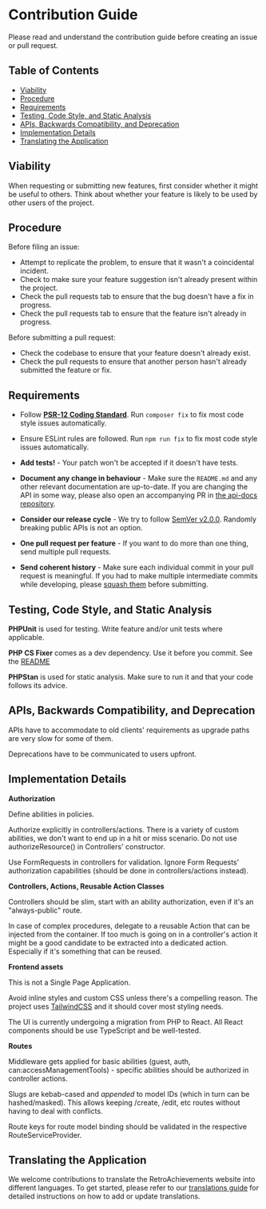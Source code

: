 # Contribution Guide

Please read and understand the contribution guide before creating an issue or pull request.

## Table of Contents

- [Viability](#viability)
- [Procedure](#procedure)
- [Requirements](#requirements)
- [Testing, Code Style, and Static Analysis](#testing-code-style-and-static-analysis)
- [APIs, Backwards Compatibility, and Deprecation](#apis-backwards-compatibility-and-deprecation)
- [Implementation Details](#implementation-details)
- [Translating the Application](#translating-the-application)

## Viability

When requesting or submitting new features, first consider whether it might be useful to others. Think about whether
your feature is likely to be used by other users of the project.

## Procedure

Before filing an issue:

- Attempt to replicate the problem, to ensure that it wasn't a coincidental incident.
- Check to make sure your feature suggestion isn't already present within the project.
- Check the pull requests tab to ensure that the bug doesn't have a fix in progress.
- Check the pull requests tab to ensure that the feature isn't already in progress.

Before submitting a pull request:

- Check the codebase to ensure that your feature doesn't already exist.
- Check the pull requests to ensure that another person hasn't already submitted the feature or fix.

## Requirements

- Follow **[PSR-12 Coding Standard](https://www.php-fig.org/psr/psr-12/)**. Run `composer fix` to fix most code style issues automatically.

- Ensure ESLint rules are followed. Run `npm run fix` to fix most code style issues automatically.

- **Add tests!** - Your patch won't be accepted if it doesn't have tests.

- **Document any change in behaviour** - Make sure the `README.md` and any other relevant documentation are up-to-date. If you are changing the API in some way, please also open an accompanying PR in [the api-docs repository](https://github.com/RetroAchievements/api-docs).

- **Consider our release cycle** - We try to follow [SemVer v2.0.0](https://semver.org/). Randomly breaking public APIs is not an option.

- **One pull request per feature** - If you want to do more than one thing, send multiple pull requests.

- **Send coherent history** - Make sure each individual commit in your pull request is meaningful. If you had to make multiple intermediate commits while developing, please [squash them](https://www.git-scm.com/book/en/v2/Git-Tools-Rewriting-History#Changing-Multiple-Commit-Messages) before submitting.

## Testing, Code Style, and Static Analysis

**PHPUnit** is used for testing. Write feature and/or unit tests where applicable.  

**PHP CS Fixer** comes as a dev dependency. Use it before you commit. See the [README](README.md) 

**PHPStan** is used for static analysis. Make sure to run it and that your code follows its advice.

## APIs, Backwards Compatibility, and Deprecation

APIs have to accommodate to old clients' requirements as upgrade paths are very slow for some of them.

Deprecations have to be communicated to users upfront.

## Implementation Details

**Authorization**

Define abilities in policies.

Authorize explicitly in controllers/actions. There is a variety of custom abilities, we don't want to end up in a hit or miss scenario.
Do not use authorizeResource() in Controllers' constructor.

Use FormRequests in controllers for validation. Ignore Form Requests' authorization capabilities (should be done in controllers/actions instead). 

**Controllers, Actions, Reusable Action Classes**

Controllers should be slim, start with an ability authorization, even if it's an "always-public" route.
 
In case of complex procedures, delegate to a reusable Action that can be injected from the container.
If too much is going on in a controller's action it might be a good candidate to be extracted into a dedicated action.
Especially if it's something that can be reused.

**Frontend assets**

This is not a Single Page Application.

Avoid inline styles and custom CSS unless there's a compelling reason. The project uses [TailwindCSS](https://tailwindcss.com/docs) and it should cover most styling needs.

The UI is currently undergoing a migration from PHP to React. All React components should be use TypeScript and be well-tested.

**Routes**

Middleware gets applied for basic abilities (guest, auth, can:accessManagementTools) - specific abilities should be authorized in controller actions. 

Slugs are kebab-cased and _appended_ to model IDs (which in turn can be hashed/masked).
This allows keeping /create, /edit, etc routes without having to deal with conflicts.

Route keys for route model binding should be validated in the respective RouteServiceProvider. 

## Translating the Application

We welcome contributions to translate the RetroAchievements website into different languages. To get started, please refer to our [translations guide](TRANSLATIONS.md) for detailed instructions on how to add or update translations.
